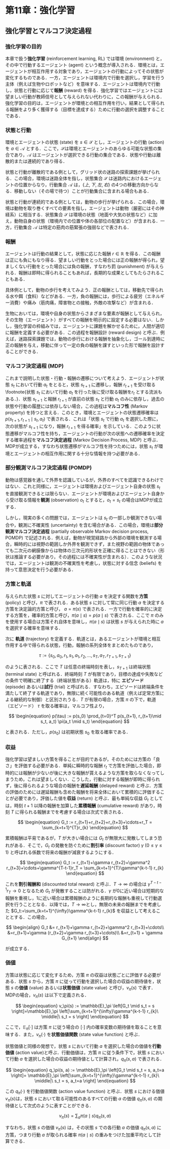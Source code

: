 # 第11章：強化学習
## 強化学習とマルコフ決定過程
### 強化学習の目的
本章で扱う**強化学習** (reinforcement learning, RL) では環境 (environment) と，その中で行動するエージェント (agent) という概念が導入される．環境とは，エージェントが相互作用する対象であり，エージェントの行動によってその状態が変化するものである．一方，エージェントは環境内で行動を選択し，学習を行う主体（例えば生物やロボットなど）を意味する．エージェントは環境内で行動し，状態と行動に応じて**報酬** (reward) を得る．強化学習ではエージェントには望ましい行動が教師信号として与えられない代わりに，この報酬が与えられる．強化学習の目的は，エージェントが環境との相互作用を行い，結果として得られる報酬をより多く獲得する（目標を達成する）ために行動の選択を調整することである．

### 状態と行動
環境とエージェントの状態 (state) を $s\in \mathcal{S}$ とし，エージェントの行動 (action) を $a \in \mathcal{A}$ とする．ここで，$\mathcal{S}$は環境とエージェントのあらゆる可能な状態の集合であり，$\mathcal{A}$ はエージェントが選択できる行動の集合である．状態や行動は離散的または連続的であり得る．

状態と行動が離散的である例として，グリッド状の迷路の探索課題が挙げられる．この場合，環境は迷路全体を指し，状態集合 $\mathcal{S}$ は迷路内におけるエージェントの位置からなり，行動集合 $\mathcal{A}$ は，$\{上, 下, 左, 右\}$ の4つの移動方向からなる．移動しない（その場で待つ）ことが行動集合に含まれる場合もある．

状態と行動が連続的である例としては，動物の歩行が挙げられる．この場合，環境は動物を取り巻くすべての要素を指し，エージェントは動物（厳密にはその神経系）に相当する．状態集合 $\mathcal{S}$ は環境の状態（地面や大気の状態など）に加え，動物自身の状態（環境内での位置や体の各部位の配置など）が含まれる．一方，行動集合 $\mathcal{A}$ は特定の筋肉の筋緊張の強弱などで表される．

### 報酬
エージェントは行動の結果として，状態に応じた報酬 $r \in \mathbb{R}$ を得る．この報酬は正にも負にもなり得る．望ましい行動をとった場合には正の報酬が得られ，望ましくない行動をとった場合には負の報酬，すなわち罰 (punishment) が与えられる．報酬は即時に得られることもあれば，長期的な成果としてもたらされることもある．

具体例として，動物の歩行を考えてみよう．正の報酬としては，移動先で得られる水や餌（食料）などがある．一方，負の報酬には，歩行による疲労（エネルギー消費）や痛み（筋肉痛，障害物との接触，外敵の攻撃など）が含まれる．

生物においては，環境や自身の状態からさまざまな要素が報酬として与えられ，その生物（エージェント）がすべての報酬を明示的に設定する必要はない．しかし，強化学習の枠組みでは，エージェントに課題を解かせるために，人間が適切に報酬を定義する必要がある．この過程を報酬設計 (reward design) と呼ぶ．例えば，迷路探索課題では，動物の歩行における報酬を抽象化し，ゴール到達時に正の報酬を与え，移動に伴って一定の負の報酬を課すといった形で報酬を設計することができる．

### マルコフ決定過程 (MDP)
これまで説明した状態・行動・報酬の遷移について考えよう．エージェントが状態 $s_t$ において行動 $a_t$ をとると，状態 $s_{t+1}$ に遷移し，報酬 $r_{t+1}$ を受け取る \footnote{状態 $s_t$ において行動 $a_t$ を行った後に受け取る報酬を$r_t$ とする流派もある．}．状態 $s_{t+1}$ と報酬 $r_{t+1}$ が直前の状態 $s_t$ と行動 $a_t$ のみに依存し，過去の状態や行動の履歴には依存しない場合，この過程は**マルコフ性** (Markov property) を持つと言える．このとき，環境とエージェントの状態遷移確率は $p(s_{t+1}, r_{t+1} \mid s_t, a_t)$ で表される．これは「状態 $s_t$ で行動 $a_t$ を選択した際に，次の状態が $s_{t+1}$ になり，報酬 $r_{t+1}$ を得る確率」を示している．このように状態遷移がマルコフ性を持ち，エージェントの行動が次の状態への遷移確率を決定する確率過程を**マルコフ決定過程** (Markov Decision Process, MDP) と呼ぶ．MDPが成立する，すなわち状態遷移がマルコフ性を持つためには，状態 $s_t$ が環境とエージェントの相互作用に関する十分な情報を持つ必要がある．

### 部分観測マルコフ決定過程 (POMDP)
動物は感覚器を通して外界を認識しているが，外界のすべてを認識できるわけではない．これと同様に，エージェントは環境およびエージェント自身の状態 $s_t$ を直接観測できるとは限らない．エージェントが環境およびエージェント自身から受け取る情報を**観測** (observation) $o_t$ とすると，$o_t = s_t$ の場合はMDPが成立する．

しかし，現実の多くの問題では，エージェントは $s_t$ の一部しか観測できない場合や，観測に不確実性 (uncertainty) を含む場合がある．この場合，環境は**部分観測マルコフ決定過程** (partially observable Markov decision process, POMDP) で記述される．例えば，動物が視覚経路から外部の環境を観測する場合，瞬時的には視野の範囲しか外界を観測できず，また視野の範囲の物体であっても二次元の網膜像からは物体の三次元的形状を正確に得ることはできない（形状は推論する必要があり，その過程には不確実性が含まれる）．このような状況では，エージェントは観測の不確実性を考慮し，状態に対する信念 (beliefs) を持って意思決定を行う必要がある．

### 方策と軌道
与えられた状態 $s$ に対してエージェントの行動 $a$ を決定する関数を**方策** (policy) と呼び，$\pi$ で表される．ある状態 $s$ に対して常に同じ行動 $a$ を決定する方策を決定論的方策と呼び， $a=\pi(s)$ で表される．一方で行動を確率的に決定する方策を，確率的方策と呼び，$\pi(a \mid s) = p(a \mid s)$ で表される．ここで $\pi$ のみを使用する場合は方策それ自体を意味し，$\pi(a \mid s)$ は状態 $s$ が与えられた時に $a$ を選択する確率を意味する．

次に **軌道** (trajectory) を定義する．軌道とは，あるエージェントが環境と相互作用する中で得られる状態，行動，報酬の系列全体をまとめたものであり，

$$
\begin{equation}
\tau := \{s_0, a_0, r_1, s_1, a_1, r_2, \ldots, s_T, a_T, r_{T+1}, s_{T+1}\}
\end{equation}
$$  

のように表される．ここで $T$ は任意の終端時刻を表し，$s_{T+1}$ は終端状態 (terminal state) と呼ばれる．終端時刻 $T$ が有限であり，目標の達成や失敗などの条件で明確に終了する（終端状態がある）軌道は，特に **エピソード** (episode) あるいは**試行** (trial) と呼ばれる．すなわち，エピソードは終端条件を満たして終了する軌道であり，無限に続く可能性のある軌道（例えば定常方策による継続的な制御）と区別されうる．$T$ が有限の場合，方策 $\pi$ の下で，軌道（エピソード） $\tau$ を取る確率は，マルコフ性より，

$$
\begin{equation}
p(\tau) := p(s_0) \prod_{t=0}^T p(s_{t+1}, r_{t+1}\mid s_t, a_t) \pi(a_t \mid s_t)
\end{equation}
$$

と表される．ただし，$p(s_0)$ は初期状態 $s_0$ を取る確率である．

### 収益
強化学習は望ましい方策を得ることが目的であるが，そのためには方策の「良さ」を評価する必要がある．単純に瞬時的な報酬 $r_t$ で方策を評価した場合，即時的には報酬が少ないが後に大きな報酬が貰えるような方策を取らなくなってしまうため，これは望ましくない．こうした，行動に対する報酬が即時に得られず，後に得られるような場合の報酬を**遅延報酬** (delayed reward) と呼ぶ．方策の評価のためには遅延報酬も含めた報酬を将来全体において累積的に評価することが必要であり，評価した値を**収益** (return) と呼ぶ．最も単純な収益 $G_t$ としては，時刻 $t+1$ 以降の報酬を加算した**累積報酬** (cumulative reward) があり，時刻 $T$ に得られる報酬までを考慮する場合は次式で表される．

$$
\begin{equation}
G_t := r_{t+1}+r_{t+2}+r_{t+3}+\cdots+r_T = \sum_{k=t+1}^{T}r_{k}
\end{equation}
$$

累積報酬は平易であるが，$T$ が大きい場合には $G_t$ が無限大に発散してしまう恐れがある．そこで，$G_t$ の発散を防ぐために**割引率** (discount factor) $\gamma\ (0\leq \gamma \leq 1)$ と呼ばれる係数で将来の報酬が減衰するようにする．

$$
\begin{equation}
G_t := r_{t+1}+\gamma r_{t+2}+\gamma^2 r_{t+3}+\cdots+\gamma^{T-t-1}r_T = \sum_{k=t+1}^{T}\gamma^{k-t-1} r_{k}
\end{equation}
$$

これを**割引報酬和** (discounted total reward) と呼ぶ．$T\to \infty$ の場合は $\gamma^{T-t-1}r_T \to 0$ となるため $G_t$ が発散することは防がれる．$\gamma$ が0に近い場合は短期的な報酬を重視し，1に近い場合は累積報酬のように長期的な報酬も重視して行動選択を行うこととなる．以降では，$T\to \infty$とし，無限の未来の報酬までを考慮した $G_t:=\sum_{k=t+1}^{\infty}\gamma^{k-t-1} r_{k}$ を収益として考えることとする．この場合，

$$
\begin{align}
G_t &= r_{t+1}+\gamma r_{t+2}+\gamma^2 r_{t+3}+\cdots\\
&=r_{t+1}+\gamma (r_{t+2}+\gamma r_{t+3}+\cdots)\\
&=r_{t+1} + \gamma G_{t+1}
\end{align}
$$ 

が成立する．

### 価値
方策は状態に応じて変化するため，方策 $\pi$ の収益は状態ごとに評価する必要がある．状態 $s$ から，方策 $\pi$ に従って行動を選択した場合の収益の期待値を，状態 $s$ の**価値** (value) あるいは**状態価値** (state value) と呼び，$v_\pi(s)$ で表す．MDPの場合，$v_\pi(s)$ は以下で定義される．

$$
\begin{equation}
v_\pi(s) := \mathbb{E}_\pi \left[G_t \mid s_t = s \right]=\mathbb{E}_\pi \left[\sum_{k=t+1}^{\infty}\gamma^{k-t-1} r_{k}\ \middle|\ s_t = s \right]
\end{equation}
$$

ここで，$\mathbb{E}_\pi \left[\cdot \right]$ は方策 $\pi$ に従う場合の $[\cdot]$ 内の確率変数の期待値を取ることを意味する．また，$v_\pi(\cdot)$ を**状態価値関数** (state value function) と呼ぶ．

状態価値と同様の発想で，状態 $s$ において行動 $a$ を選択した場合の価値を**行動価値** (action value)と呼ぶ．行動価値は，方策 $\pi$ に従う条件下で，状態 $s$ において行動 $a$ を選択した場合の収益の期待値として計算され，$q_\pi (s, a)$ で表される．

$$
\begin{equation}
q_\pi(s, a) := \mathbb{E}_\pi \left[G_t \mid s_t = s, a_t=a \right]= \mathbb{E}_\pi \left[\sum_{k=t+1}^{\infty}\gamma^{k-t-1} r_{k}\ \middle|\ s_t = s, a_t=a \right]
\end{equation}
$$

この $q_\pi (\cdot)$ を行動価値関数 (action value function) と呼ぶ．状態 $s$ における価値 $v_\pi(s)$は，状態 $s$ において取る可能性のあるすべての行動 $a$ の価値 $q_\pi(s, a)$ の期待値として次式のように表すことができる．

$$
\begin{equation}
v_\pi(s) = \sum_{a} \pi(a \mid s) q_\pi(s, a)
\end{equation}
$$

すなわち，状態 $s$ の価値 $v_\pi(s)$ は，その状態 $s$ での各行動 $a$ の価値 $q_\pi(s, a)$ に方策，つまり行動 $a$ が取られる確率 $\pi(a \mid s)$ の重みをつけた加重平均として計算できる．